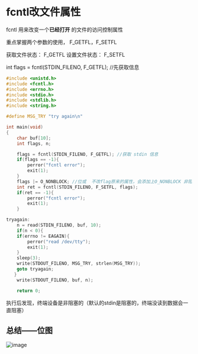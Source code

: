 

# fcntl改文件属性  

fcntl 用来改变一个**已经打开** 的文件的访问控制属性

重点掌握两个参数的使用， F_GETFL，F_SETFL  

获取文件状态： F_GETFL
设置文件状态： F_SETFL

int flags = fcntl(STDIN_FILENO, F_GETFL); //先获取信息

```c
#include <unistd.h>
#include <fcntl.h>
#include <errno.h>
#include <stdio.h>
#include <stdlib.h>
#include <string.h>

#define MSG_TRY "try again\n"

int main(void)
{
    char buf[10];
    int flags, n;

    flags = fcntl(STDIN_FILENO, F_GETFL); //获取 stdin 信息
    if(flags == -1){
        perror("fcntl error");
        exit(1);
    }
    flags |= O_NONBLOCK; //位或  不改flag原来的属性，会添加上O_NONBLOCK 非阻塞状态
    int ret = fcntl(STDIN_FILENO, F_SETFL, flags);
    if(ret == -1){
        perror("fcntl error");
        exit(1);
    }

tryagain:
    n = read(STDIN_FILENO, buf, 10);
    if(n < 0){
    if(errno != EAGAIN){
        perror("read /dev/tty");
        exit(1);
    }
    sleep(3);
    write(STDOUT_FILENO, MSG_TRY, strlen(MSG_TRY));
    goto tryagain;
   }
    write(STDOUT_FILENO, buf, n);

    return 0;
```

执行后发现，终端设备是非阻塞的（默认的stdin是阻塞的，终端没读到数据会一直阻塞）  

## 总结——位图

![image](https://user-images.githubusercontent.com/58176267/159938076-a1779cf7-fb59-42cd-bcdf-d0ff7cc30dcd.png)



